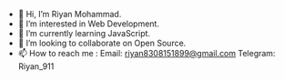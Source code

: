 - 👋 Hi, I’m Riyan Mohammad.
- 👀 I’m interested in Web Development.
- 🌱 I’m currently learning JavaScript.
- 💞️ I’m looking to collaborate on Open Source.
- 📫 How to reach me : Email: riyan8308151899@gmail.com   Telegram: Riyan_911
<!---
Riyan911/Riyan911 is a ✨ special ✨ repository because its `README.md` (this file) appears on your GitHub profile.
You can click the Preview link to take a look at your changes.
--->

